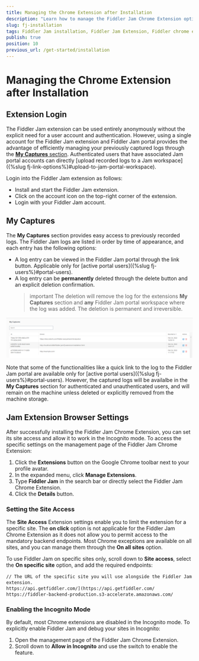 ```yaml
---
title: Managing the Chrome Extension after Installation
description: "Learn how to manage the Fiddler Jam Chrome Extension options after its successful installation."
slug: fj-installation
tags: Fiddler Jam installation, Fiddler Jam Extension, Fiddler chrome extension, Jam Chrome extension
publish: true
position: 10
previous_url: /get-started/installation
---
```


# Managing the Chrome Extension after Installation


## Extension Login

The Fiddler Jam extension can be used entirely anonymously without the explicit need for a user account and authentication. However, using a single account for the Fiddler Jam extension and Fiddler Jam portal provides the advantage of efficiently managing your previously captured logs through the [**My Captures** section](#my-captures). Authenticated users that have associated Jam portal accounts can directly [upload recorded logs to a Jam workspace]({%slug fj-link-options%}#upload-to-jam-portal-workspace).

Login into the Fiddler Jam extension as follows:

- Install and start the Fiddler Jam extension.
- Click on the account icon on the top-right corner of the extension.
- Login with your Fiddler Jam account.


## My Captures

The **My Captures** section provides easy access to previously recorded logs. The Fiddler Jam logs are listed in order by time of appearance, and each entry has the following options:

- A log entry can be viewed in the Fiddler Jam portal through the link button. Applicable only for [active portal users]({%slug fj-users%}#portal-users).
- A log entry can be **permanently** deleted through the delete button and an explicit deletion confirmation. 
    >important The deletion will remove the log for the extensions **My Captures** section and **any** Fiddler Jam portal workspace where the log was added. The deletion is permanent and irreversible.

![My Captures section in Fiddler Jam extension](../images/ext/ext-images/extension-my-captures.png)


Note that some of the functionalities like a quick link to the log to the Fiddler Jam portal are available only for [active portal users]({%slug fj-users%}#portal-users). However, the captured logs will be availalbe in the **My Captures** section for authenticated and unauthenticated users, and will remain on the machine unless deleted or explicitly removed from the machine storage.

## Jam Extension Browser Settings

After successfully installing the Fiddler Jam Chrome Extension, you can set its site access and allow it to work in the Incognito mode. To access the specific settings on the management page of the Fiddler Jam Chrome Extension:

1. Click the **Extensions** button on the Google Chrome toolbar next to your profile avatar.
1. In the expanded menu, click **Manage Extensions**.
1. Type **Fiddler Jam** in the search bar or directly select the Fiddler Jam Chrome Extension.
1. Click the **Details** button.

### Setting the Site Access

The **Site Access** Extension settings enable you to limit the extension for a specific site. The **on click** option is not applicable for the Fiddler Jam Chrome Extension as it does not allow you to permit access to the mandatory backend endpoints. Most Chrome exceptions are available on all sites, and you can manage them through the **On all sites** option.

To use Fiddler Jam on specific sites only, scroll down to **Site access**, select the **On specific site** option, and add the required endpoints:

```
// The URL of the specific site you will use alongside the Fiddler Jam extension.
https://api.getfiddler.com/](https://api.getfiddler.com/
https://fiddler-backend-production.s3-accelerate.amazonaws.com/
```

### Enabling the Incognito Mode

By default, most Chrome extensions are disabled in the Incognito mode. To explicitly enable Fiddler Jam and debug your sites in Incognito:

1. Open the management page of the Fiddler Jam Chrome Extension.
1. Scroll down to **Allow in Incognito** and use the switch to enable the feature.
